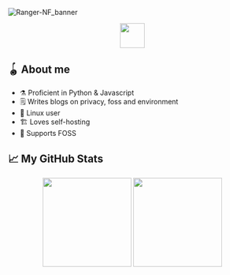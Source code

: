 ![Ranger-NF_banner](https://user-images.githubusercontent.com/78952725/167763674-18fb7b64-9a20-41b2-be46-587897f0329f.png)

<p align="center">
  <a href="https://instagram.com/ranger_nf/">
  <img src="https://discord.com/assets/b26b06a7d802713aeb9c229999236b93.svg" height="50" padding="90"></img></a>
</p>

## 🪀 About me

- ⚗ Proficient in Python & Javascript
- 🗒 Writes blogs on privacy, foss and environment
- 🐧 Linux user
- 🏗 Loves self-hosting
- 💚 Supports FOSS

## 📈 My GitHub Stats

<p align="center">
  <img height="180em" src="https://github-readme-stats.vercel.app/api?username=Ranger-NF&show_icons=true&theme=transparent"/>
  <img height="180em" src="https://github-readme-stats.vercel.app/api/top-langs/?username=Ranger-NF&layout=compact&show_icons=true&theme=transparent"/>
</p>
